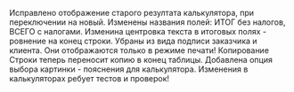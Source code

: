 Исправлено отображение старого резултата калькулятора, при переключении на новый.
Изменены названия полей: ИТОГ без налогов, ВСЕГО с налогами.
Изменина центровка текста в итоговых полях - ровнение на конец строки.
Убраны из вида подписи заказчика и клиента. Они отображаются только в режиме печати! Копирование Строки теперь переносит копию в конец таблицы. Добавлена опция выбора картинки - пояснения для калькулятора. Изменения в калькуляторах ребует тестов и проверок!
